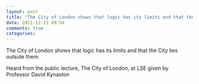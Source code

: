 ```yaml
---
layout: post
title: "The City of London shows that logic has its limits and that the City lies outside them."
date: 2011-12-22 09:54
comments: true
categories: 
---
```


The City of London shows that logic has its limits and that the City lies outside them.


Heard from the public lecture, The City of London, at LSE given by Professor David Kynaston


